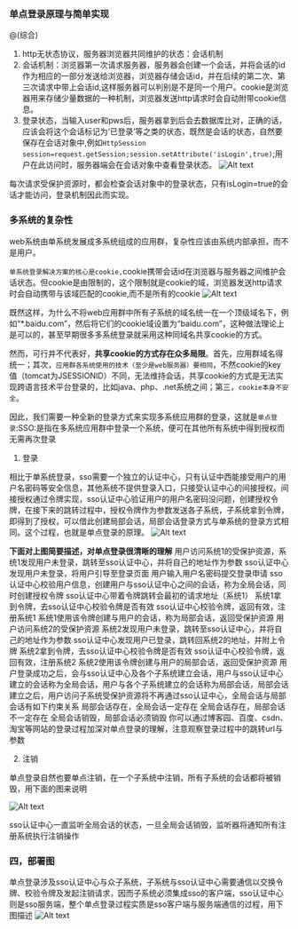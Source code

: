 

### 单点登录原理与简单实现

@(综合)

1. http无状态协议，服务器浏览器共同维护的状态：会话机制
2. 会话机制：浏览器第一次请求服务器，服务器会创建一个会话，并将会话的id作为相应的一部分发送给浏览器，浏览器存储会话id，并在后续的第二次、第三次请求中带上会话id,这样服务器可以判别是不是同一个用户。cookie是浏览器用来存储少量数据的一种机制，浏览器发送http请求时会自动附带cookie信息。
3. 登录状态，当输入user和pws后，服务器拿到后会去数据库比对，正确的话，应该会将这个会话标记为‘已登录’等之类的状态，既然是会话的状态，自然要保存在会话对象中,例如`HttpSession session=request.getSession;session.setAttribute('isLogin',true)`;用户在此访问时，服务器端会在会话对象中查看登录状态。
   ![Alt text](./1480571789025.png)

每次请求受保护资源时，都会检查会话对象中的登录状态，只有isLogin=true的会话才能访问，登录机制因此而实现。


### 多系统的复杂性

web系统由单系统发展成多系统组成的应用群，复杂性应该由系统内部承担，而不是用户。

`单系统登录解决方案的核心是cookie,`cookie携带会话id在浏览器与服务器之间维护会话状态。但cookie是由限制的，这个限制就是cookie的域，浏览器发送http请求时会自动携带与该域匹配的cookie,而不是所有的cookie
![Alt text](./1480572164729.png)

既然这样，为什么不将web应用群中所有子系统的域名统一在一个顶级域名下，例如“*.baidu.com”，然后将它们的cookie域设置为“baidu.com”，这种做法理论上是可以的，甚至早期很多多系统登录就采用这种同域名共享cookie的方式。

然而，可行并不代表好，**共享cookie的方式存在众多局限**。首先，应用群域名得统一；其次，`应用群各系统使用的技术（至少是web服务器）要相同`，不然cookie的key值（tomcat为JSESSIONID）不同，无法维持会话，共享cookie的方式是无法实现跨语言技术平台登录的，比如java、php、.net系统之间；第三，`cookie本身不安全`。

因此，我们需要一种全新的登录方式来实现多系统应用群的登录，这就是`单点登录`:SSO:是指在多系统应用群中登录一个系统，便可在其他所有系统中得到授权而无需再次登录

1. 登录

相比于单系统登录，sso需要一个独立的认证中心，只有认证中西能接受用户的用户名密码等安全信息，其他系统不提供登录入口，只接受认证中心的间接授权。间接授权通过令牌实现，sso认证中心验证用户的用户名密码没问题，创建授权令牌，在接下来的跳转过程中，授权令牌作为参数发送各子系统，子系统拿到令牌，即得到了授权，可以借此创建局部会话，局部会话登录方式与单系统的登录方式相同。这个过程，也就是单点登录的原理。
![Alt text](./1480572788475.png)

**下面对上图简要描述，对单点登录很清晰的理解**
用户访问系统1的受保护资源，系统1发现用户未登录，跳转至sso认证中心，并将自己的地址作为参数 sso认证中心发现用户未登录，将用户引导至登录页面 用户输入用户名密码提交登录申请 sso认证中心校验用户信息，创建用户与sso认证中心之间的会话，称为全局会话，同时创建授权令牌 sso认证中心带着令牌跳转会最初的请求地址（系统1） 系统1拿到令牌，去sso认证中心校验令牌是否有效 sso认证中心校验令牌，返回有效，注册系统1 系统1使用该令牌创建与用户的会话，称为局部会话，返回受保护资源 用户访问系统2的受保护资源 系统2发现用户未登录，跳转至sso认证中心，并将自己的地址作为参数 sso认证中心发现用户已登录，跳转回系统2的地址，并附上令牌 系统2拿到令牌，去sso认证中心校验令牌是否有效 sso认证中心校验令牌，返回有效，注册系统2 系统2使用该令牌创建与用户的局部会话，返回受保护资源
用户登录成功之后，会与sso认证中心及各个子系统建立会话，用户与sso认证中心建立的会话称为全局会话，用户与各个子系统建立的会话称为局部会话，局部会话建立之后，用户访问子系统受保护资源将不再通过sso认证中心，全局会话与局部会话有如下约束关系
局部会话存在，全局会话一定存在 全局会话存在，局部会话不一定存在 全局会话销毁，局部会话必须销毁
你可以通过博客园、百度、csdn、淘宝等网站的登录过程加深对单点登录的理解，注意观察登录过程中的跳转url与参数

2. 注销

单点登录自然也要单点注销，在一个子系统中注销，所有子系统的会话都将被销毁，用下面的图来说明

![Alt text](./1480573165915.png)

sso认证中心一直监听全局会话的状态，一旦全局会话销毁，监听器将通知所有注册系统执行注销操作

### 四，部署图
单点登录涉及sso认证中心与众子系统，子系统与sso认证中心需要通信以交换令牌、校验令牌及发起注销请求，因而子系统必须集成sso的客户端，sso认证中心则是sso服务端，整个单点登录过程实质是sso客户端与服务端通信的过程，用下图描述
![Alt text](./1480573343889.png)







​	



